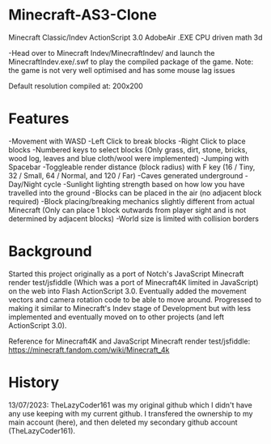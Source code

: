 # Minecraft-AS3-Clone
Minecraft Classic/Indev ActionScript 3.0 AdobeAir .EXE CPU driven math 3d

-Head over to Minecraft Indev/MinecraftIndev/ and launch the MinecraftIndev.exe/.swf to play the compiled package of the game.
Note: the game is not very well optimised and has some mouse lag issues

Default resolution compiled at: 200x200

# Features
-Movement with WASD
-Left Click to break blocks
-Right Click to place blocks
-Numbered keys to select blocks (Only grass, dirt, stone, bricks, wood log, leaves and blue cloth/wool were implemented)
-Jumping with Spacebar
-Toggleable render distance (block radius) with F key (16 / Tiny, 32 / Small, 64 / Normal, and 120 / Far)
-Caves generated underground
-Day/Night cycle
-Sunlight lighting strength based on how low you have travelled into the ground
-Blocks can be placed in the air (no adjacent block required)
-Block placing/breaking mechanics slightly different from actual Minecraft (Only can place 1 block outwards from player sight and is not determined by adjacent blocks)
-World size is limited with collision borders

# Background
Started this project originally as a port of Notch's JavaScript Minecraft render test/jsfiddle (Which was a port of Minecraft4K limited in JavaScript) on the web into Flash ActionScript 3.0.
Eventually added the movement vectors and camera rotation code to be able to move around.
Progressed to making it similar to Minecraft's Indev stage of Development but with less implemented and eventually moved on to other projects (and left ActionScript 3.0).

Reference for Minecraft4K and JavaScript Minecraft render test/jsfiddle: https://minecraft.fandom.com/wiki/Minecraft_4k

# History
13/07/2023: TheLazyCoder161 was my original github which I didn't have any use keeping with my current github. I transfered the ownership to my main account (here), and then deleted my secondary github account (TheLazyCoder161).
